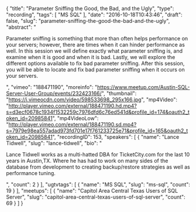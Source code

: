 {
  "title": "Parameter Sniffing the Good, the Bad, and the Ugly",
  "type": "recording",
  "tags": [
    "MS SQL"
  ],
  "date": "2016-10-18T10:43:46",
  "draft": false,
  "slug": "parameter-sniffing-the-good-the-bad-and-the-ugly",
  "abstract": "<p>Parameter sniffing is something that more than often helps performance on your servers; however, there are times when it can hinder performance as well. In this session we will define exactly what parameter sniffing is, and examine when it is good and when it is bad. Lastly, we will explore the different options available to fix bad parameter sniffing. After this session, you will be able to locate and fix bad parameter sniffing when it occurs on your servers.</p>",
  "vimeo": "188471190",
  "moreinfo": "https://www.meetup.com/Austin-SQL-Server-User-Group/events/232423166/",
  "thumbnail": "https://i.vimeocdn.com/video/598533698_295x166.jpg",
  "mp4Video": "http://player.vimeo.com/external/188471190.hd.mp4?s=d3ecf0678c1934f1532259c7976dfd6c76ed541d&profile_id=174&oauth2_token_id=20985841",
  "mp4VideoLow": "http://player.vimeo.com/external/188471190.sd.mp4?s=7979e98ea557adad973fd701e17f761233725e71&profile_id=165&oauth2_token_id=20985841",
  "recordingID": 153,
  "speakers": [
    {
      "name": "Lance Tidwell",
      "slug": "lance-tidwell",
      "bio": "<p>Lance Tidwell works as a multi-hatted DBA for TicketCity.com for the last 10 years in Austin,TX. Where he has had to work on many sides of the database from development to creating backup/restore strategies as well as performance tuning.</p>",
      "count": 2
    }
  ],
  "ugtvtags": [
    {
      "name": "MS SQL",
      "slug": "ms-sql",
      "count": 19
    }
  ],
  "meetups": [
    {
      "name": "Capitol Area Central Texas Users of SQL Server",
      "slug": "capitol-area-central-texas-users-of-sql-server",
      "count": 69
    }
  ]
}